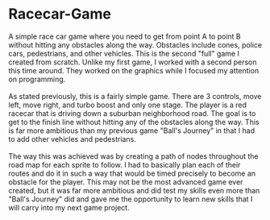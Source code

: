 # Racecar-Game
A simple race car game where you need to get from point A to point B without hitting any obstacles along the way. Obstacles include cones, police cars, pedestrians, and other vehicles. This is the second "full" game I created from scratch. Unlike my first game, I worked with a second person this time around. They worked on the graphics while I focused my attention on programming.<br>
<br>
As stated previously, this is a fairly simple game. There are 3 controls, move left, move right, and turbo boost and only one stage. The player is a red racecar that is driving down a suburban neighborhood road. The goal is to get to the finish line without hitting any of the obstacles along the way. This is far more ambitious than my previous game "Ball's Journey" in that I had to add other vehicles and pedestrians.<br>
<br>
The way this was achieved was by creating a path of nodes throughout the road map for each sprite to follow. I had to basically plan each of their routes and do it in such a way that would be timed precisely to become an obstacle for the player. This may not be the most advanced game ever created, but it was far more ambitious and did test my skills even more than "Ball's Journey" did and gave me the opportunity to learn new skills that I will carry into my next game project.
